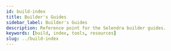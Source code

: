 ```yaml
---
id: build-index
title: Builder's Guides
sidebar_label: Builder's Guides
description: Reference point for the Selendra builder guides.
keywords: [build, index, tools, resources]
slug: ../build-index
---
```

